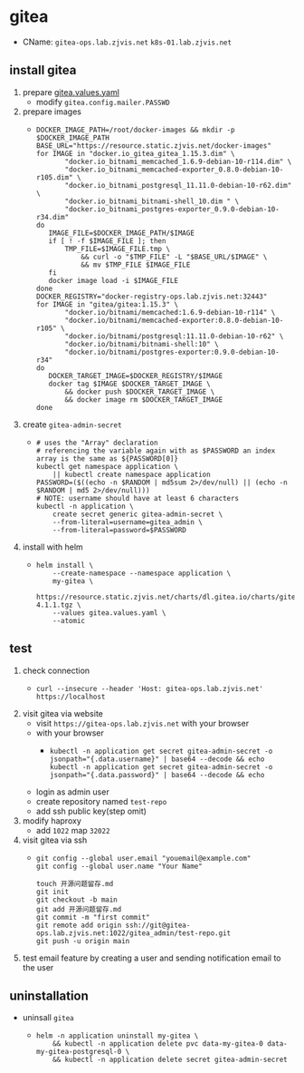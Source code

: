 # gitea
* CName: `gitea-ops.lab.zjvis.net` `k8s-01.lab.zjvis.net`

## install gitea
1. prepare [gitea.values.yaml](resources/gitea.values.yaml.md)
   + modify `gitea.config.mailer.PASSWD`
2. prepare images
   + ```shell
     DOCKER_IMAGE_PATH=/root/docker-images && mkdir -p $DOCKER_IMAGE_PATH
     BASE_URL="https://resource.static.zjvis.net/docker-images"
     for IMAGE in "docker.io_gitea_gitea_1.15.3.dim" \
            "docker.io_bitnami_memcached_1.6.9-debian-10-r114.dim" \
            "docker.io_bitnami_memcached-exporter_0.8.0-debian-10-r105.dim" \
            "docker.io_bitnami_postgresql_11.11.0-debian-10-r62.dim" \
            "docker.io_bitnami_bitnami-shell_10.dim " \
            "docker.io_bitnami_postgres-exporter_0.9.0-debian-10-r34.dim"
     do
        IMAGE_FILE=$DOCKER_IMAGE_PATH/$IMAGE
        if [ ! -f $IMAGE_FILE ]; then
            TMP_FILE=$IMAGE_FILE.tmp \
                && curl -o "$TMP_FILE" -L "$BASE_URL/$IMAGE" \
                && mv $TMP_FILE $IMAGE_FILE
        fi
        docker image load -i $IMAGE_FILE
     done
     DOCKER_REGISTRY="docker-registry-ops.lab.zjvis.net:32443"
     for IMAGE in "gitea/gitea:1.15.3" \
            "docker.io/bitnami/memcached:1.6.9-debian-10-r114" \
            "docker.io/bitnami/memcached-exporter:0.8.0-debian-10-r105" \
            "docker.io/bitnami/postgresql:11.11.0-debian-10-r62" \
            "docker.io/bitnami/bitnami-shell:10" \
            "docker.io/bitnami/postgres-exporter:0.9.0-debian-10-r34"
     do
        DOCKER_TARGET_IMAGE=$DOCKER_REGISTRY/$IMAGE
        docker tag $IMAGE $DOCKER_TARGET_IMAGE \
            && docker push $DOCKER_TARGET_IMAGE \
            && docker image rm $DOCKER_TARGET_IMAGE
     done
     ```
3. create `gitea-admin-secret`
   + ```shell
     # uses the "Array" declaration
     # referencing the variable again with as $PASSWORD an index array is the same as ${PASSWORD[0]}
     kubectl get namespace application \
         || kubectl create namespace application
     PASSWORD=($((echo -n $RANDOM | md5sum 2>/dev/null) || (echo -n $RANDOM | md5 2>/dev/null)))
     # NOTE: username should have at least 6 characters
     kubectl -n application \
         create secret generic gitea-admin-secret \
         --from-literal=username=gitea_admin \
         --from-literal=password=$PASSWORD
     ```
4. install with helm
   + ```shell
     helm install \
         --create-namespace --namespace application \
         my-gitea \
         https://resource.static.zjvis.net/charts/dl.gitea.io/charts/gitea-4.1.1.tgz \
         --values gitea.values.yaml \
         --atomic
     ```      

## test
1. check connection
   * ```shell
     curl --insecure --header 'Host: gitea-ops.lab.zjvis.net' https://localhost
     ```
2. visit gitea via website
   * visit `https://gitea-ops.lab.zjvis.net` with your browser
   * with your browser
     + ```shell
       kubectl -n application get secret gitea-admin-secret -o jsonpath="{.data.username}" | base64 --decode && echo
       kubectl -n application get secret gitea-admin-secret -o jsonpath="{.data.password}" | base64 --decode && echo
       ```
   * login as admin user
   * create repository named `test-repo`
   * add ssh public key(step omit)
3. modify haproxy
   + add `1022` map `32022`
4. visit gitea via ssh
    * ```shell
      git config --global user.email "youemail@example.com"
      git config --global user.name "Your Name"
      
      touch 开源问题留存.md
      git init
      git checkout -b main
      git add 开源问题留存.md
      git commit -m "first commit"
      git remote add origin ssh://git@gitea-ops.lab.zjvis.net:1022/gitea_admin/test-repo.git
      git push -u origin main
      ```
5. test email feature by creating a user and sending notification email to the user

## uninstallation
* uninsall `gitea`
    * ```shell
      helm -n application uninstall my-gitea \
          && kubectl -n application delete pvc data-my-gitea-0 data-my-gitea-postgresql-0 \
          && kubectl -n application delete secret gitea-admin-secret
      ```
